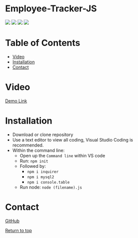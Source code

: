 # Employee-Tracker-JS


![](https://img.shields.io/badge/Javascript-yellow.svg)
![](https://img.shields.io/badge/inquirer-orange.svg)
![](https://img.shields.io/badge/MySQL12-blue.svg)
![](https://img.shields.io/badge/node.js-lightgreen.svg)

# Table of Contents
* [Video](#video)
* [Installation](#installation)
* [Contact](#contact)

# Video
<a href="https://drive.google.com/file/d/1oE7-D5rTm30ZQB45htXgZvOjejLU7fhg/view">Demo Link</a>

# Installation

* Download or clone repository
* Use a text editor to view all coding, Visual Studio Coding is recommended.
* Within the command line:
   * Open up the <code>Command line</code> within VS code
   * Run: <code>npm init</code>
   * Followed by: 
        * <code>npm i inquirer</code>
        * <code>npm i mysql2</code>
        * <code>npm i console.table</code>
   * Run node: <code>node (filename).js</code>


# Contact
<a href="https://github.com/JustynSubrai/">GitHub</a>




[Return to top](#Employee-Tracker-JS)